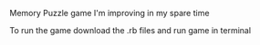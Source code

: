 Memory Puzzle game I'm improving in my spare time

To run the game download the .rb files and run game in terminal
